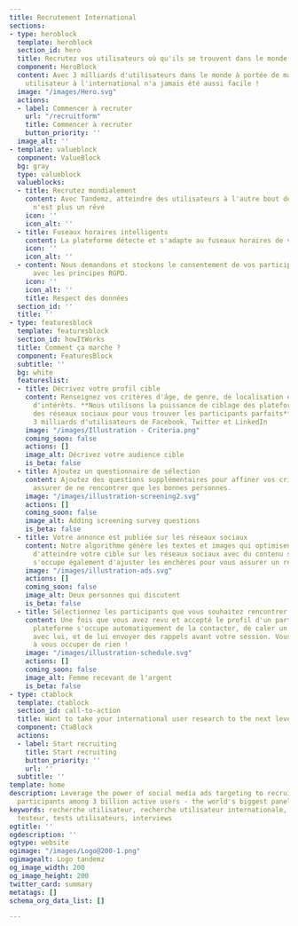 ```yaml
---
title: Recrutement International
sections:
- type: heroblock
  template: heroblock
  section_id: hero
  title: Recrutez vos utilisateurs où qu'ils se trouvent dans le monde
  component: HeroBlock
  content: Avec 3 milliards d'utilisateurs dans le monde à portée de main, la recherche
    utilisateur à l'international n'a jamais été aussi facile !
  image: "/images/Hero.svg"
  actions:
  - label: Commencer à recruter
    url: "/recruitform"
    title: Commencer à recruter
    button_priority: ''
  image_alt: ''
- template: valueblock
  component: ValueBlock
  bg: gray
  type: valueblock
  valueblocks:
  - title: Recrutez mondialement
    content: Avec Tandemz, atteindre des utilisateurs à l'autre bout de la planète
      n'est plus un rêve
    icon: ''
    icon_alt: ''
  - title: Fuseaux horaires intelligents
    content: La plateforme détecte et s'adapte au fuseaux horaires de vos participants.
    icon: ''
    icon_alt: ''
  - content: Nous demandons et stockons le consentement de vos participants en accord
      avec les principes RGPD.
    icon: ''
    icon_alt: ''
    title: Respect des données
  section_id: ''
  title: ''
- type: featuresblock
  template: featuresblock
  section_id: howItWorks
  title: Comment ça marche ?
  component: FeaturesBlock
  subtitle: ''
  bg: white
  featureslist:
  - title: Décrivez votre profil cible
    content: Renseignez vos critères d'âge, de genre, de localisation et de centres
      d'intérêts. **Nous utilisons la puissance de ciblage des plateformes de pubs
      des réseaux sociaux pour vous trouver les participants parfaits** parmi les
      3 milliards d'utilisateurs de Facebook, Twitter et LinkedIn
    image: "/images/Illustration - Criteria.png"
    coming_soon: false
    actions: []
    image_alt: Décrivez votre audience cible
    is_beta: false
  - title: Ajoutez un questionnaire de sélection
    content: Ajoutez des questions supplémentaires pour affiner vos critères et vous
      assurer de ne rencontrer que les bonnes personnes.
    image: "/images/illustration-screening2.svg"
    actions: []
    coming_soon: false
    image_alt: Adding screening survey questions
    is_beta: false
  - title: Votre annonce est publiée sur les réseaux sociaux
    content: Notre algorithme génère les textes et images qui optimisent vos chances
      d'atteindre votre cible sur les réseaux sociaux avec du contenu sponsorié. Il
      s'occupe également d'ajuster les enchères pour vous assurer un recrutement rapide.
    image: "/images/illustration-ads.svg"
    actions: []
    coming_soon: false
    image_alt: Deux personnes qui discutent
    is_beta: false
  - title: Sélectionnez les participants que vous souhaitez rencontrer
    content: Une fois que vous avez revu et accepté le profil d'un participant, la
      plateforme s'occupe automatiquement de la contacter, de caler un rendez-vous
      avec lui, et de lui envoyer des rappels avant votre session. Vous n'avez plus
      à vous occuper de rien !
    image: "/images/illustration-schedule.svg"
    actions: []
    coming_soon: false
    image_alt: Femme recevant de l'argent
    is_beta: false
- type: ctablock
  template: ctablock
  section_id: call-to-action
  title: Want to take your international user research to the next level?
  component: CtaBlock
  actions:
  - label: Start recruiting
    title: Start recruiting
    button_priority: ''
    url: ''
  subtitle: ''
template: home
description: Leverage the power of social media ads targeting to recruit the perfect
  participants among 3 billion active users - the world's biggest panel.
keywords: recherche utilisateur, recherche utilisateur internationale, recrutement
  testeur, tests utilisateurs, interviews
ogtitle: ''
ogdescription: ''
ogtype: website
ogimage: "/images/Logo@200-1.png"
ogimagealt: Logo tandemz
og_image_width: 200
og_image_height: 200
twitter_card: summary
metatags: []
schema_org_data_list: []

---
```

